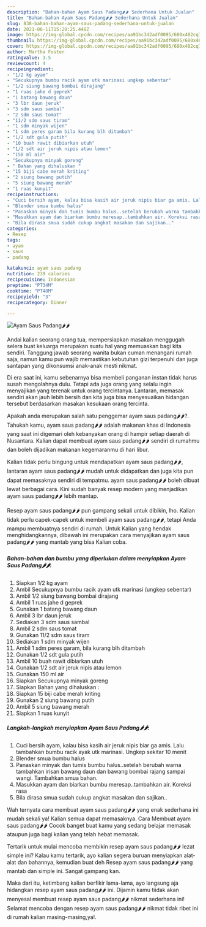 ```yaml
---
description: "Bahan-bahan Ayam Saus Padang🌶🌶 Sederhana Untuk Jualan"
title: "Bahan-bahan Ayam Saus Padang🌶🌶 Sederhana Untuk Jualan"
slug: 838-bahan-bahan-ayam-saus-padang-sederhana-untuk-jualan
date: 2021-06-11T15:20:25.448Z
image: https://img-global.cpcdn.com/recipes/aa91bc342adf0095/680x482cq70/ayam-saus-padang🌶🌶-foto-resep-utama.jpg
thumbnail: https://img-global.cpcdn.com/recipes/aa91bc342adf0095/680x482cq70/ayam-saus-padang🌶🌶-foto-resep-utama.jpg
cover: https://img-global.cpcdn.com/recipes/aa91bc342adf0095/680x482cq70/ayam-saus-padang🌶🌶-foto-resep-utama.jpg
author: Martha Foster
ratingvalue: 3.5
reviewcount: 4
recipeingredient:
- "1/2 kg ayam"
- "Secukupnya bumbu racik ayam utk marinasi ungkep sebentar"
- "1/2 siung bawang bombai dirajang"
- "1 ruas jahe d geprek"
- "1 batang bawang daun"
- "3 lbr daun jeruk"
- "3 sdm saus sambal"
- "2 sdm saus tomat"
- "11/2 sdm saus tiram"
- "1 sdm minyak wijen"
- "1 sdm peres garam bila kurang blh ditambah"
- "1/2 sdt gula putih"
- "10 buah rawit dibiarkan utuh"
- "1/2 sdt air jeruk nipis atau lemon"
- "150 ml air"
- "Secukupnya minyak goreng"
- " Bahan yang dihaluskan "
- "15 biji cabe merah kriting"
- "2 siung bawang putih"
- "5 siung bawang merah"
- "1 ruas kunyit"
recipeinstructions:
- "Cuci bersih ayam, kalau bisa kasih air jeruk nipis biar ga amis. Lalu tambahkan bumbu racik ayak utk marinasi. Ungkep sekitar 10 menit"
- "Blender smua bumbu halus"
- "Panaskan minyak dan tumis bumbu halus..setelah berubah warna tambahkan irisan bawang daun dan bawang bombai rajang sampai wangi. Tambahkan smua bahan."
- "Masukkan ayam dan biarkan bumbu meresap..tambahkan air. Koreksi rasa"
- "Bila dirasa smua sudah cukup angkat masakan dan sajikan.."
categories:
- Resep
tags:
- ayam
- saus
- padang

katakunci: ayam saus padang 
nutrition: 239 calories
recipecuisine: Indonesian
preptime: "PT34M"
cooktime: "PT48M"
recipeyield: "3"
recipecategory: Dinner

---
```



![Ayam Saus Padang🌶🌶](https://img-global.cpcdn.com/recipes/aa91bc342adf0095/680x482cq70/ayam-saus-padang🌶🌶-foto-resep-utama.jpg)

Andai kalian seorang orang tua, mempersiapkan masakan menggugah selera buat keluarga merupakan suatu hal yang memuaskan bagi kita sendiri. Tanggung jawab seorang  wanita bukan cuman menangani rumah saja, namun kamu pun wajib memastikan kebutuhan gizi terpenuhi dan juga santapan yang dikonsumsi anak-anak mesti nikmat.

Di era  saat ini, kamu sebenarnya bisa membeli panganan instan tidak harus susah mengolahnya dulu. Tetapi ada juga orang yang selalu ingin menyajikan yang terenak untuk orang tercintanya. Lantaran, memasak sendiri akan jauh lebih bersih dan kita juga bisa menyesuaikan hidangan tersebut berdasarkan masakan kesukaan orang tercinta. 



Apakah anda merupakan salah satu penggemar ayam saus padang🌶🌶?. Tahukah kamu, ayam saus padang🌶🌶 adalah makanan khas di Indonesia yang saat ini digemari oleh kebanyakan orang di hampir setiap daerah di Nusantara. Kalian dapat membuat ayam saus padang🌶🌶 sendiri di rumahmu dan boleh dijadikan makanan kegemaranmu di hari libur.

Kalian tidak perlu bingung untuk mendapatkan ayam saus padang🌶🌶, lantaran ayam saus padang🌶🌶 mudah untuk didapatkan dan juga kita pun dapat memasaknya sendiri di tempatmu. ayam saus padang🌶🌶 boleh dibuat lewat berbagai cara. Kini sudah banyak resep modern yang menjadikan ayam saus padang🌶🌶 lebih mantap.

Resep ayam saus padang🌶🌶 pun gampang sekali untuk dibikin, lho. Kalian tidak perlu capek-capek untuk membeli ayam saus padang🌶🌶, tetapi Anda mampu membuatnya sendiri di rumah. Untuk Kalian yang hendak menghidangkannya, dibawah ini merupakan cara menyajikan ayam saus padang🌶🌶 yang mantab yang bisa Kalian coba.

<!--inarticleads1-->

##### Bahan-bahan dan bumbu yang diperlukan dalam menyiapkan Ayam Saus Padang🌶🌶:

1. Siapkan 1/2 kg ayam
1. Ambil Secukupnya bumbu racik ayam utk marinasi (ungkep sebentar)
1. Ambil 1/2 siung bawang bombai dirajang
1. Ambil 1 ruas jahe d geprek
1. Gunakan 1 batang bawang daun
1. Ambil 3 lbr daun jeruk
1. Sediakan 3 sdm saus sambal
1. Ambil 2 sdm saus tomat
1. Gunakan 11/2 sdm saus tiram
1. Sediakan 1 sdm minyak wijen
1. Ambil 1 sdm peres garam, bila kurang blh ditambah
1. Gunakan 1/2 sdt gula putih
1. Ambil 10 buah rawit dibiarkan utuh
1. Gunakan 1/2 sdt air jeruk nipis atau lemon
1. Gunakan 150 ml air
1. Siapkan Secukupnya minyak goreng
1. Siapkan  Bahan yang dihaluskan :
1. Siapkan 15 biji cabe merah kriting
1. Gunakan 2 siung bawang putih
1. Ambil 5 siung bawang merah
1. Siapkan 1 ruas kunyit




<!--inarticleads2-->

##### Langkah-langkah menyiapkan Ayam Saus Padang🌶🌶:

1. Cuci bersih ayam, kalau bisa kasih air jeruk nipis biar ga amis. Lalu tambahkan bumbu racik ayak utk marinasi. Ungkep sekitar 10 menit
1. Blender smua bumbu halus
1. Panaskan minyak dan tumis bumbu halus..setelah berubah warna tambahkan irisan bawang daun dan bawang bombai rajang sampai wangi. Tambahkan smua bahan.
1. Masukkan ayam dan biarkan bumbu meresap..tambahkan air. Koreksi rasa
1. Bila dirasa smua sudah cukup angkat masakan dan sajikan..




Wah ternyata cara membuat ayam saus padang🌶🌶 yang enak sederhana ini mudah sekali ya! Kalian semua dapat memasaknya. Cara Membuat ayam saus padang🌶🌶 Cocok banget buat kamu yang sedang belajar memasak ataupun juga bagi kalian yang telah hebat memasak.

Tertarik untuk mulai mencoba membikin resep ayam saus padang🌶🌶 lezat simple ini? Kalau kamu tertarik, ayo kalian segera buruan menyiapkan alat-alat dan bahannya, kemudian buat deh Resep ayam saus padang🌶🌶 yang mantab dan simple ini. Sangat gampang kan. 

Maka dari itu, ketimbang kalian berfikir lama-lama, ayo langsung aja hidangkan resep ayam saus padang🌶🌶 ini. Dijamin kamu tiidak akan menyesal membuat resep ayam saus padang🌶🌶 nikmat sederhana ini! Selamat mencoba dengan resep ayam saus padang🌶🌶 nikmat tidak ribet ini di rumah kalian masing-masing,ya!.

